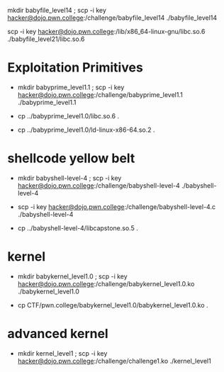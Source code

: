 mkdir babyfile_level14 ; scp -i key hacker@dojo.pwn.college:/challenge/babyfile_level14 ./babyfile_level14


scp -i key hacker@dojo.pwn.college:/lib/x86_64-linux-gnu/libc.so.6 ./babyfile_level21/libc.so.6

# Exploitation Primitives

- mkdir babyprime_level1.1 ; scp -i key hacker@dojo.pwn.college:/challenge/babyprime_level1.1 ./babyprime_level1.1

- cp ../babyprime_level1.0/libc.so.6 .

- cp ../babyprime_level1.0/ld-linux-x86-64.so.2 .

# shellcode yellow belt

- mkdir babyshell-level-4 ; scp -i key hacker@dojo.pwn.college:/challenge/babyshell-level-4 ./babyshell-level-4

- scp -i key hacker@dojo.pwn.college:/challenge/babyshell-level-4.c ./babyshell-level-4

- cp ../babyshell-level-4/libcapstone.so.5 .


# kernel 

- mkdir babykernel_level1.0 ; scp -i key hacker@dojo.pwn.college:/challenge/babykernel_level1.0.ko ./babykernel_level1.0

- cp CTF/pwn.college/babykernel_level1.0/babykernel_level1.0.ko .


# advanced kernel

- mkdir kernel_level1 ; scp -i key hacker@dojo.pwn.college:/challenge/challenge1.ko ./kernel_level1

